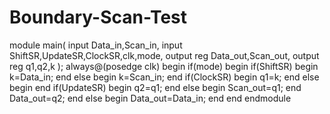 # Boundary-Scan-Test

module main(
						input Data_in,Scan_in,
						input ShiftSR,UpdateSR,ClockSR,clk,mode,
						output reg Data_out,Scan_out,
						output reg q1,q2,k
						);
always@(posedge clk)
begin
if(mode)
begin
if(ShiftSR)
begin
k=Data_in;
end
else
begin
k=Scan_in;
end
if(ClockSR)
begin
q1=k;
end
else
begin
end
if(UpdateSR)
begin
q2=q1;
end
else
begin
Scan_out=q1;
end
Data_out=q2;
end
else
begin
Data_out=Data_in;
end
end
endmodule
